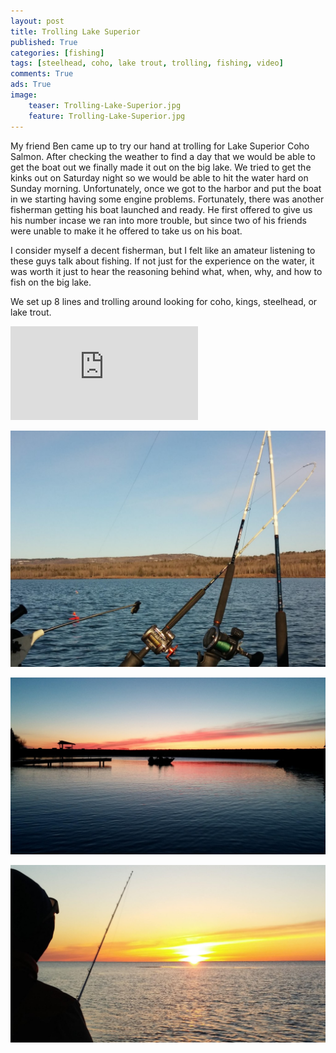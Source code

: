```yaml
---
layout: post
title: Trolling Lake Superior
published: True
categories: [fishing]
tags: [steelhead, coho, lake trout, trolling, fishing, video]
comments: True
ads: True
image:
    teaser: Trolling-Lake-Superior.jpg
    feature: Trolling-Lake-Superior.jpg
---
```


My friend Ben came up to try our hand at trolling for Lake Superior Coho Salmon. After checking the weather to find a day that we would be able to get the boat out we finally made it out on the big lake. We tried to get the kinks out on Saturday night so we would be able to hit the water hard on Sunday morning. Unfortunately, once we got to the harbor and put the boat in we starting having some engine problems. Fortunately, there was another fisherman getting his boat launched and ready. He first offered to give us his number incase we ran into more trouble, but since two of his friends were unable to make it he offered to take us on his boat.

I consider myself a decent fisherman, but I felt like an amateur listening to these guys talk about fishing. If not just for the experience on the water, it was worth it just to hear the reasoning behind what, when, why, and how to fish on the big lake.

We set up 8 lines and trolling around looking for coho, kings, steelhead, or lake trout.

<div class="video">
  <div class="video-wrapper">
      <iframe src="https://www.youtube.com/embed/Ll7CLP3pwXQ?showinfo=0&iv_load_policy=3&controls=1" frameborder="0" allowfullscreen></iframe>
  </div>
</div>

![Trolling Rods](/images/Trolling-Rods.jpg)

![McQuade Harbor Sunrise](/images/McQuade-Harbor-Sunrise.jpg)

![Trolling Lake Superior](/images/Trolling-Lake-Superior.jpg)